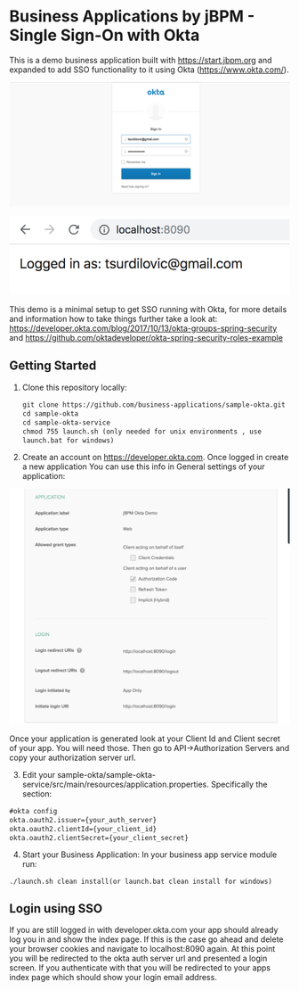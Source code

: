 # Business Applications by jBPM - Single Sign-On with Okta

This is a demo business application built with https://start.jbpm.org and expanded
to add SSO functionality to it using Okta (https://www.okta.com/).
 
![Sample of demo 1](img/oktademo2.png?raw=true)

![Sample of demo 2](img/oktademo1.png?raw=true)

This demo is a minimal setup to get SSO running with Okta, for more details and information
how to take things further take a look at:
https://developer.okta.com/blog/2017/10/13/okta-groups-spring-security
and
https://github.com/oktadeveloper/okta-spring-security-roles-example 


## Getting Started 
1. Clone this repository locally:
   
   ```
   git clone https://github.com/business-applications/sample-okta.git
   cd sample-okta
   cd sample-okta-service
   chmod 755 launch.sh (only needed for unix environments , use launch.bat for windows)
   ```
2. Create an account on https://developer.okta.com. Once logged in create a new application
You can use this info in General settings of your application:

![Sample of demo 3](img/oktademo3.png?raw=true)

Once your application is generated look at your Client Id and Client secret of your app. You will need 
those. Then go to API->Authorization Servers and copy your authorization server url. 

3. Edit your sample-okta/sample-okta-service/src/main/resources/application.properties. Specifically the section:

```
#okta config
okta.oauth2.issuer={your_auth_server}
okta.oauth2.clientId={your_client_id}
okta.oauth2.clientSecret={your_client_secret}
```
   
4. Start your Business Application:
In your business app service module run:
```
./launch.sh clean install(or launch.bat clean install for windows)
```

## Login using SSO
If you are still logged in with developer.okta.com your app should already log you in and show the 
index page. If this is the case go ahead and delete your browser cookies and navigate to localhost:8090 again.
At this point you will be redirected to the okta auth server url and presented a login screen. 
If you authenticate with that you will be redirected to your apps index page which should show your 
login email address.